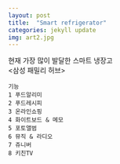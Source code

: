 ```yaml
---
layout: post
title:  "Smart refrigerator"
categories: jekyll update
img: art2.jpg
---
```

현재 가장 많이 발달한 스마트 냉장고   
<삼성 패밀리 허브>   

~~~~
기능  
1 푸드알리미   
2 푸드레시피   
3 온라인쇼핑   
4 화이트보드 & 메모   
5 포토앨범   
6 뮤직 & 라디오   
7 쥬니버   
8 키친TV   
~~~~

